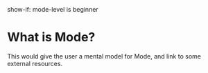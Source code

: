 <config>
show-if: mode-level is beginner
</config>

# What is Mode?

This would give the user a mental model for Mode, and link to some external resources.
